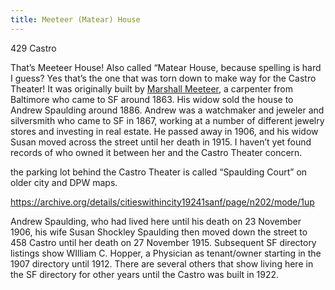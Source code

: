 ```yaml
---
title: Meeteer (Matear) House
---
```


429 Castro

That’s Meeteer House! Also called “Matear House, because spelling is hard I guess? Yes that’s the one that was torn down to make way for the Castro Theater! It was originally built by [Marshall Meeteer](/people/meeteer/), a carpenter from Baltimore who came to SF around 1863. His widow sold the house to Andrew Spaulding around 1886. Andrew was a watchmaker and jeweler and silversmith who came to SF in 1867, working at a number of different jewelry stores and investing in real estate. He passed away in 1906, and his widow Susan moved across the street until her death in 1915. I haven’t yet found records of who owned it between her and the Castro Theater concern.

the parking lot behind the Castro Theater is called “Spaulding Court” on older city and DPW maps.


https://archive.org/details/citieswithincity19241sanf/page/n202/mode/1up


Andrew Spaulding, who had lived here until his death on 23 November 1906, his wife Susan Shockley Spaulding then moved down the street to 458 Castro until her death on 27 November 1915. Subsequent SF directory listings show WIlliam C. Hopper, a Physician as tenant/owner starting in the 1907 directory until 1912. There are several others that show living here in the SF directory for other years until the Castro was built in 1922.
